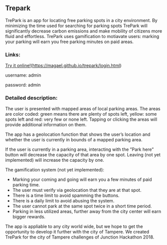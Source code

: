 ## Trepark

TrePark is an app for locating free parking spots in a city environment. By minimizing the time used for searching for parking spots TrePark will significantly decrease carbon emissions and make mobility of citizens more fluid and effortless. TrePark uses gamification to motiavate users: marking your parking will earn you free parking minutes on paid areas.

### Links:

[Try it online!](https://magael.github.io/trepark/)(https://magael.github.io/trepark/login.html)

username: admin

password: admin

### Detailed description:

The user is presented with mapped areas of local parking areas. The areas are color coded: green means there are plenty of spots left, yellow: some spots left and red: very few or none left. Tapping or clicking the areas will provide additional information on them.

The app has a geolocation function that shows the user’s location and whether the user is currently in bounds of a mapped parking area.

If the user is currently in a parking area, interacting with the ”Park here” button will decrease the capacity of that area by one spot. Leaving (not yet implemented) will increase the capacity by one.

The gamification system (not yet implemented):
- Marking your coming and going will earn you a few minutes of paid parking time.
- The user must verify via geolocation that they are at that spot.
- There is a time limit to avoid spamming the buttons.
- There is a daily limit to avoid abusing the system.
- The user cannot park at the same spot twice in a short time period.
- Parking in less utilized areas, further away from the city center will earn bigger rewards.

The app is appliable to any city world wide, but we hope to get the opportunity to develop it further with the city of Tampere.
We created TrePark for the city of Tampere challenges of Junction Hackathon 2018.
